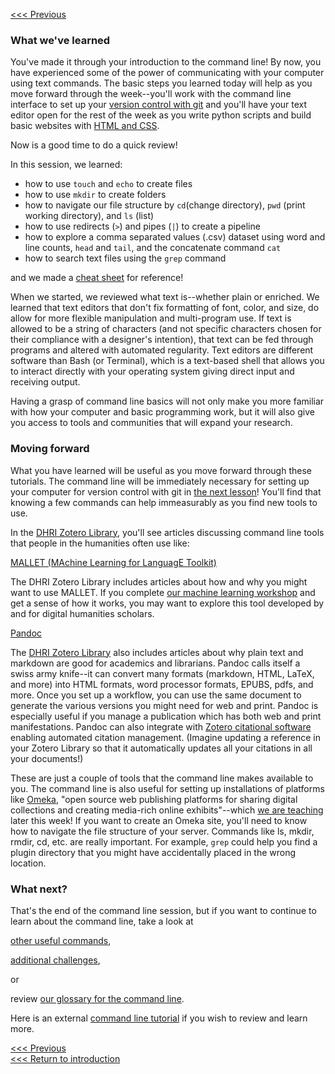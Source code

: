 [<<< Previous](grep.md)

### What we've learned

You've made it through your introduction to the command line! By now, you have experienced some of the power of communicating with your computer using text commands. The basic steps you learned today will help as you move forward through the week--you'll work with the command line interface to set up your [version control with git](https://github.com/DHRI-Curriculum/git) and you'll have your text editor open for the rest of the week as you write python scripts and build basic websites with [HTML and CSS](https://github.com/DHRI-Curriculum/html-css).

Now is a good time to do a quick review!

In this session, we learned:
- how to use `touch` and `echo` to create files 
- how to use `mkdir` to create folders
- how to navigate our file structure by `cd`(change directory), `pwd` (print working directory), and `ls` (list)
- how to use redirects (`>`) and pipes (`|`) to create a pipeline
- how to explore a comma separated values (.csv) dataset using word and line counts, `head` and `tail`, and the concatenate command `cat`
- how to search text files using the `grep` command

and we made a [cheat sheet](commands.md) for reference!

When we started, we reviewed what text is--whether plain or enriched. We learned that text editors that don't fix formatting of font, color, and size, do allow for more flexible manipulation and multi-program use. If text is allowed to be a string of characters (and not specific characters chosen for their compliance with a designer's intention), that text can be fed through programs and altered with automated regularity. Text editors are different software than Bash (or Terminal), which is a text-based shell that allows you to interact directly with your operating system giving direct input and receiving output. 

Having a grasp of command line basics will not only make you more familiar with how your computer and basic programming work, but it will also give you access to tools and communities that will expand your research.

### Moving forward

What you have learned will be useful as you move forward through these tutorials. The command line will be immediately necessary for setting up your computer for version control with git in [the next lesson](https://github.com/DHRI-Curriculum/git)! You'll find that knowing a few commands can help immeasurably as you find new tools to use.

In the [DHRI Zotero Library](https://www.zotero.org/groups/2164386/digital_humanities_research_institute), you'll see articles discussing command line tools that people in the humanities often use like:

[MALLET (MAchine Learning for LanguagE Toolkit)](http://mallet.cs.umass.edu/index.php)

The DHRI Zotero Library includes articles about how and why you might want to use MALLET. If you complete [our machine learning workshop](https://github.com/DHRI-Curriculum/machine-learning) and get a sense of how it works, you may want to explore this tool developed by and for digital humanities scholars.  

[Pandoc](https://pandoc.org/)

The [DHRI Zotero Library](https://www.zotero.org/groups/2164386/digital_humanities_research_institute) also includes articles about why plain text and markdown are good for academics and librarians. Pandoc calls itself a swiss army knife--it can convert many formats (markdown, HTML, LaTeX, and more) into HTML formats, word processor formats, EPUBS, pdfs, and more. Once you set up a workflow, you can use the same document to generate the various versions you might need for web and print. Pandoc is especially useful if you manage a publication which has both web and print manifestations. Pandoc can also integrate with [Zotero citational software](https://www.zotero.org/) enabling automated citation management. (Imagine updating a reference in your Zotero Library so that it automatically updates all your citations in all your documents!)

These are just a couple of tools that the command line makes available to you. The command line is also useful for setting up installations of platforms like [Omeka](https://omeka.org/), "open source web publishing platforms for sharing digital collections and creating media-rich online exhibits"--which [we are teaching](https://github.com/GCDigitalFellows/omeka/) later this week!  If you want to create an Omeka site, you'll need to know how to navigate the file structure of your server. Commands like ls, mkdir, rmdir, cd, etc. are really important. For example, `grep` could help you find a plugin directory that you might have accidentally placed in the wrong location.

### What next?

That's the end of the command line session, but if you want to continue to learn about the command line, take a look at 

[other useful commands](other-commands.md), 

[additional challenges](challenges.md),

or 

review [our glossary for the command line](https://github.com/DHRI-Curriculum/glossary/blob/master/sections/command-line.md).  

Here is an external [command line tutorial]( https://ryanstutorials.net/linuxtutorial/) if you wish to review and learn more.

[<<< Previous](grep.md)  
[<<< Return to introduction](README.md)


